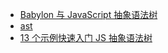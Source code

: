 * [Babylon 与 JavaScript 抽象语法树](https://github.com/Pines-Cheng/blog/issues/53)
* [ast ](https://github.com/Pines-Cheng/blog/issues/54)
* [13 个示例快速入门 JS 抽象语法树](https://github.com/Pines-Cheng/blog/issues/55)